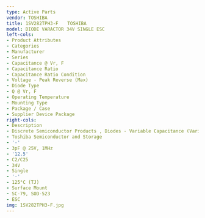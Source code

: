 ```yaml
---
type: Active Parts
vendor: TOSHIBA
title: 1SV282TPH3-F　　TOSHIBA
model: DIODE VARACTOR 34V SINGLE ESC
left-cols:
- Product Attributes
- Categories
- Manufacturer
- Series
- Capacitance @ Vr, F
- Capacitance Ratio
- Capacitance Ratio Condition
- Voltage - Peak Reverse (Max)
- Diode Type
- Q @ Vr, F
- Operating Temperature
- Mounting Type
- Package / Case
- Supplier Device Package
right-cols:
- Description
- Discrete Semiconductor Products , Diodes - Variable Capacitance (Varicaps, Varactors)
- Toshiba Semiconductor and Storage
- '-'
- 3pF @ 25V, 1MHz
- '12.5'
- C2/C25
- 34V
- Single
- '-'
- 125°C (TJ)
- Surface Mount
- SC-79, SOD-523
- ESC
img: 1SV282TPH3-F.jpg
---
```

